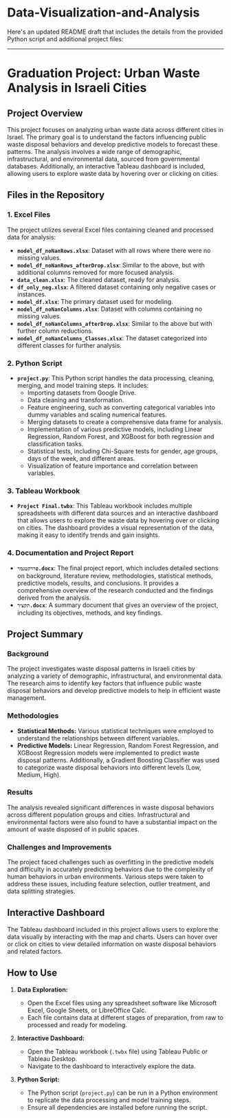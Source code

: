 # Data-Visualization-and-Analysis
Here's an updated README draft that includes the details from the provided Python script and additional project files:

---

# Graduation Project: Urban Waste Analysis in Israeli Cities

## Project Overview

This project focuses on analyzing urban waste data across different cities in Israel. The primary goal is to understand the factors influencing public waste disposal behaviors and develop predictive models to forecast these patterns. The analysis involves a wide range of demographic, infrastructural, and environmental data, sourced from governmental databases. Additionally, an interactive Tableau dashboard is included, allowing users to explore waste data by hovering over or clicking on cities.

## Files in the Repository

### 1. Excel Files
The project utilizes several Excel files containing cleaned and processed data for analysis:

- **`model_df_noNanRows.xlsx`**: Dataset with all rows where there were no missing values.
- **`model_df_noNanRows_afterDrop.xlsx`**: Similar to the above, but with additional columns removed for more focused analysis.
- **`data_clean.xlsx`**: The cleaned dataset, ready for analysis.
- **`df_only_neg.xlsx`**: A filtered dataset containing only negative cases or instances.
- **`model_df.xlsx`**: The primary dataset used for modeling.
- **`model_df_noNanColumns.xlsx`**: Dataset with columns containing no missing values.
- **`model_df_noNanColumns_afterDrop.xlsx`**: Similar to the above but with further column reductions.
- **`model_df_noNanColumns_Classes.xlsx`**: The dataset categorized into different classes for further analysis.

### 2. Python Script

- **`project.py`**: This Python script handles the data processing, cleaning, merging, and model training steps. It includes:
  - Importing datasets from Google Drive.
  - Data cleaning and transformation.
  - Feature engineering, such as converting categorical variables into dummy variables and scaling numerical features.
  - Merging datasets to create a comprehensive data frame for analysis.
  - Implementation of various predictive models, including Linear Regression, Random Forest, and XGBoost for both regression and classification tasks.
  - Statistical tests, including Chi-Square tests for gender, age groups, days of the week, and different areas.
  - Visualization of feature importance and correlation between variables.

### 3. Tableau Workbook

- **`Project Final.twbx`**: This Tableau workbook includes multiple spreadsheets with different data sources and an interactive dashboard that allows users to explore the waste data by hovering over or clicking on cities. The dashboard provides a visual representation of the data, making it easy to identify trends and gain insights.

### 4. Documentation and Project Report

- **`פרויקטגמר.docx`**: The final project report, which includes detailed sections on background, literature review, methodologies, statistical methods, predictive models, results, and conclusions. It provides a comprehensive overview of the research conducted and the findings derived from the analysis.
- **`תקציר.docx`**: A summary document that gives an overview of the project, including its objectives, methods, and key findings.

## Project Summary

### Background
The project investigates waste disposal patterns in Israeli cities by analyzing a variety of demographic, infrastructural, and environmental data. The research aims to identify key factors that influence public waste disposal behaviors and develop predictive models to help in efficient waste management.

### Methodologies
- **Statistical Methods:** Various statistical techniques were employed to understand the relationships between different variables.
- **Predictive Models:** Linear Regression, Random Forest Regression, and XGBoost Regression models were implemented to predict waste disposal patterns. Additionally, a Gradient Boosting Classifier was used to categorize waste disposal behaviors into different levels (Low, Medium, High).

### Results
The analysis revealed significant differences in waste disposal behaviors across different population groups and cities. Infrastructural and environmental factors were also found to have a substantial impact on the amount of waste disposed of in public spaces.

### Challenges and Improvements
The project faced challenges such as overfitting in the predictive models and difficulty in accurately predicting behaviors due to the complexity of human behaviors in urban environments. Various steps were taken to address these issues, including feature selection, outlier treatment, and data splitting strategies.

## Interactive Dashboard

The Tableau dashboard included in this project allows users to explore the data visually by interacting with the map and charts. Users can hover over or click on cities to view detailed information on waste disposal behaviors and related factors.

## How to Use

1. **Data Exploration:**
   - Open the Excel files using any spreadsheet software like Microsoft Excel, Google Sheets, or LibreOffice Calc.
   - Each file contains data at different stages of preparation, from raw to processed and ready for modeling.

2. **Interactive Dashboard:**
   - Open the Tableau workbook (`.twbx` file) using Tableau Public or Tableau Desktop.
   - Navigate to the dashboard to interactively explore the data.

3. **Python Script:**
   - The Python script (`project.py`) can be run in a Python environment to replicate the data processing and model training steps.
   - Ensure all dependencies are installed before running the script.


